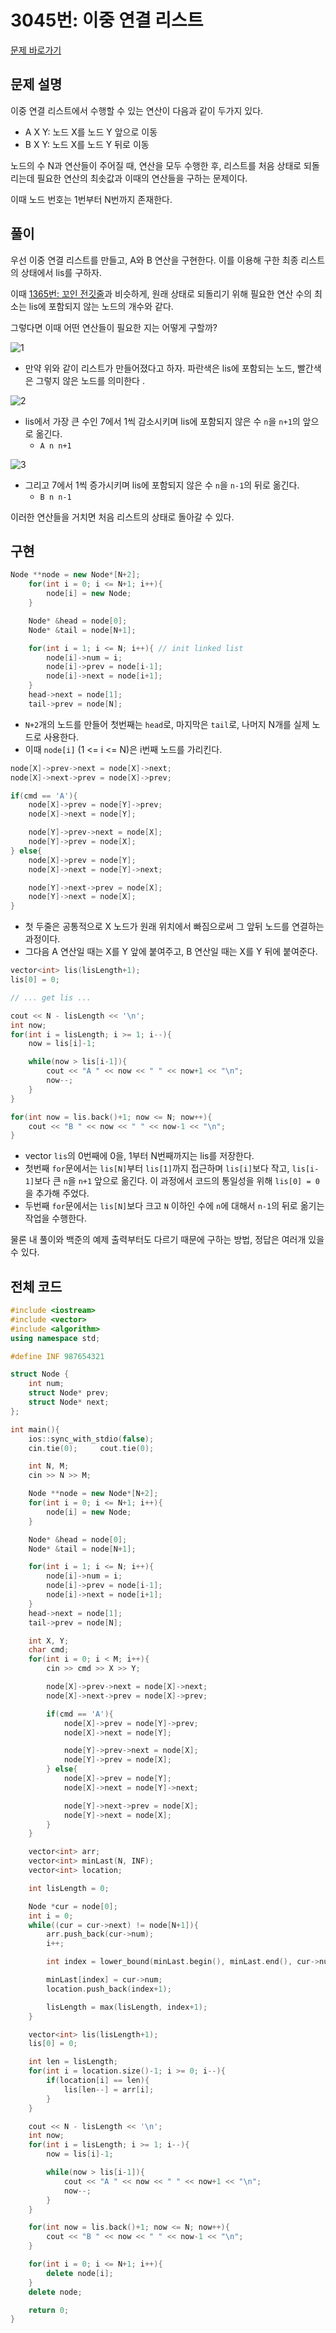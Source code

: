 # 3045번: 이중 연결 리스트

[문제 바로가기](https://www.acmicpc.net/problem/)

## 문제 설명

이중 연결 리스트에서 수행할 수 있는 연산이 다음과 같이 두가지 있다.

-   A X Y: 노드 X를 노드 Y 앞으로 이동
-   B X Y: 노드 X를 노드 Y 뒤로 이동

노드의 수 N과 연산들이 주어질 때, 연산을 모두 수행한 후, 리스트를 처음 상태로 되돌리는데 필요한 연산의 최솟값과 이때의 연산들을 구하는 문제이다.

이때 노드 번호는 1번부터 N번까지 존재한다.

## 풀이

우선 이중 연결 리스트를 만들고, A와 B 연산을 구현한다. 이를 이용해 구한 최종 리스트의 상태에서 lis를 구하자.

이때 [1365번: 꼬인 전깃줄](https://www.acmicpc.net/problem/1365)과 비슷하게, 원래 상태로 되돌리기 위해 필요한 연산 수의 최소는 lis에 포함되지 않는 노드의 개수와 같다.

그렇다면 이때 어떤 연산들이 필요한 지는 어떻게 구할까?

![1](img/1.png)

-   만약 위와 같이 리스트가 만들어졌다고 하자. 파란색은 lis에 포함되는 노드, 빨간색은 그렇지 않은 노드를 의미한다
    .

![2](img/2.png)

-   lis에서 가장 큰 수인 7에서 1씩 감소시키며 lis에 포함되지 않은 수 `n`을 `n+1`의 앞으로 옮긴다.
    -   `A n n+1`

![3](img/3.png)

-   그리고 7에서 1씩 증가시키며 lis에 포함되지 않은 수 `n`을 `n-1`의 뒤로 옮긴다.
    -   `B n n-1`

이러한 연산들을 거치면 처음 리스트의 상태로 돌아갈 수 있다.

## 구현

```cpp
Node **node = new Node*[N+2];
    for(int i = 0; i <= N+1; i++){
        node[i] = new Node;
    }

    Node* &head = node[0];
    Node* &tail = node[N+1];

    for(int i = 1; i <= N; i++){ // init linked list
        node[i]->num = i;
        node[i]->prev = node[i-1];
        node[i]->next = node[i+1];
    }
    head->next = node[1];
    tail->prev = node[N];
```

-   `N+2`개의 노드를 만들어 첫번째는 `head`로, 마지막은 `tail`로, 나머지 N개를 실제 노드로 사용한다.
-   이때 `node[i]` (1 <= i <= N)은 i번째 노드를 가리킨다.

```cpp
node[X]->prev->next = node[X]->next;
node[X]->next->prev = node[X]->prev;

if(cmd == 'A'){
    node[X]->prev = node[Y]->prev;
    node[X]->next = node[Y];

    node[Y]->prev->next = node[X];
    node[Y]->prev = node[X];
} else{
    node[X]->prev = node[Y];
    node[X]->next = node[Y]->next;

    node[Y]->next->prev = node[X];
    node[Y]->next = node[X];
}
```

-   첫 두줄은 공통적으로 X 노드가 원래 위치에서 빠짐으로써 그 앞뒤 노드를 연결하는 과정이다.
-   그다음 A 연산일 때는 X를 Y 앞에 붙여주고, B 연산일 때는 X를 Y 뒤에 붙여준다.

```cpp
vector<int> lis(lisLength+1);
lis[0] = 0;

// ... get lis ...

cout << N - lisLength << '\n';
int now;
for(int i = lisLength; i >= 1; i--){
    now = lis[i]-1;

    while(now > lis[i-1]){
        cout << "A " << now << " " << now+1 << "\n";
        now--;
    }
}

for(int now = lis.back()+1; now <= N; now++){
    cout << "B " << now << " " << now-1 << "\n";
}
```

-   vector `lis`의 0번째에 0을, 1부터 N번째까지는 lis를 저장한다.
-   첫번째 `for`문에서는 `lis[N]`부터 `lis[1]`까지 접근하며 `lis[i]`보다 작고, `lis[i-1]`보다 큰 `n`을 `n+1` 앞으로 옮긴다. 이 과정에서 코드의 통일성을 위해 `lis[0] = 0`을 추가해 주었다.
-   두번째 `for`문에서는 `lis[N]`보다 크고 `N` 이하인 수에 `n`에 대해서 `n-1`의 뒤로 옮기는 작업을 수행한다.

물론 내 풀이와 백준의 예제 출력부터도 다르기 때문에 구하는 방법, 정답은 여러개 있을 수 있다.

## 전체 코드

```cpp
#include <iostream>
#include <vector>
#include <algorithm>
using namespace std;

#define INF 987654321

struct Node {
    int num;
    struct Node* prev;
    struct Node* next;
};

int main(){
    ios::sync_with_stdio(false);
    cin.tie(0);     cout.tie(0);

    int N, M;
    cin >> N >> M;

    Node **node = new Node*[N+2];
    for(int i = 0; i <= N+1; i++){
        node[i] = new Node;
    }

    Node* &head = node[0];
    Node* &tail = node[N+1];

    for(int i = 1; i <= N; i++){
        node[i]->num = i;
        node[i]->prev = node[i-1];
        node[i]->next = node[i+1];
    }
    head->next = node[1];
    tail->prev = node[N];

    int X, Y;
    char cmd;
    for(int i = 0; i < M; i++){
        cin >> cmd >> X >> Y;

        node[X]->prev->next = node[X]->next;
        node[X]->next->prev = node[X]->prev;

        if(cmd == 'A'){
            node[X]->prev = node[Y]->prev;
            node[X]->next = node[Y];

            node[Y]->prev->next = node[X];
            node[Y]->prev = node[X];
        } else{
            node[X]->prev = node[Y];
            node[X]->next = node[Y]->next;

            node[Y]->next->prev = node[X];
            node[Y]->next = node[X];
        }
    }

    vector<int> arr;
    vector<int> minLast(N, INF);
    vector<int> location;

    int lisLength = 0;

    Node *cur = node[0];
    int i = 0;
    while((cur = cur->next) != node[N+1]){
        arr.push_back(cur->num);
        i++;

        int index = lower_bound(minLast.begin(), minLast.end(), cur->num) - minLast.begin();

        minLast[index] = cur->num;
        location.push_back(index+1);

        lisLength = max(lisLength, index+1);
    }

    vector<int> lis(lisLength+1);
    lis[0] = 0;

    int len = lisLength;
    for(int i = location.size()-1; i >= 0; i--){
        if(location[i] == len){
            lis[len--] = arr[i];
        }
    }

    cout << N - lisLength << '\n';
    int now;
    for(int i = lisLength; i >= 1; i--){
        now = lis[i]-1;

        while(now > lis[i-1]){
            cout << "A " << now << " " << now+1 << "\n";
            now--;
        }
    }

    for(int now = lis.back()+1; now <= N; now++){
        cout << "B " << now << " " << now-1 << "\n";
    }

    for(int i = 0; i <= N+1; i++){
        delete node[i];
    }
    delete node;

    return 0;
}
```
